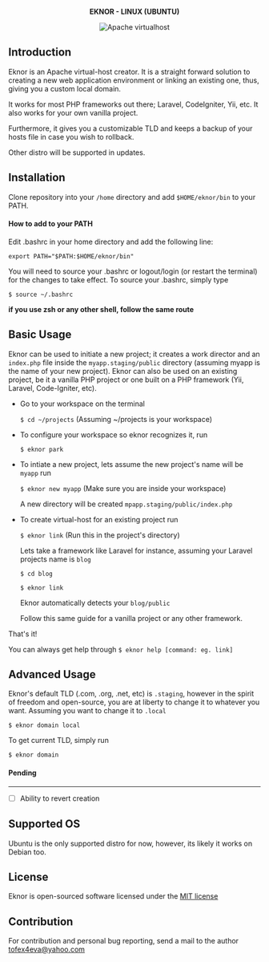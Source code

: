<p align="center">
    <strong>
        EKNOR - LINUX (UBUNTU)
    </strong>
</p>

<p align="center">
    <img src="https://img.shields.io/badge/Apache-Virtualhost-red.svg" alt="Apache virtualhost">
</p>


## Introduction
Eknor is an Apache virtual-host creator. It is a straight forward solution to creating a new web application 
environment or linking an existing one, thus, giving you a custom local domain.

It works for most PHP frameworks out there; Laravel, CodeIgniter, Yii, etc. It also works for your own 
vanilla project.

Furthermore, it gives you a customizable TLD and keeps a backup of your hosts file in case you wish to rollback.

Other distro will be supported in updates.

## Installation
Clone repository into your `/home` directory and add `$HOME/eknor/bin` to your PATH.

#### How to add to your PATH
Edit .bashrc in your home directory and add the following line:

`export PATH="$PATH:$HOME/eknor/bin"`

You will need to source your .bashrc or logout/login (or restart the terminal) for the changes to take effect. To source your .bashrc, simply type

`$ source ~/.bashrc`

**if you use zsh or any other shell, follow the same route**

## Basic Usage
Eknor can be used to initiate a new project; it creates a work director and an `index.php` file inside the `myapp.staging/public` directory (assuming myapp is the name of your new project). Eknor can also be used on an existing project, be it a vanilla PHP project or one built on a PHP framework (Yii, Laravel, Code-Igniter, etc).

* Go to your workspace on the terminal

    `$ cd ~/projects` (Assuming ~/projects is your workspace)

* To configure your workspace so eknor recognizes it, run

    `$ eknor park`

* To intiate a new project, lets assume the new project's name will be `myapp` run

    `$ eknor new myapp` (Make sure you are inside your workspace)

    A new directory will be created `mpapp.staging/public/index.php`

* To create virtual-host for an existing project run

    `$ eknor link` (Run this in the project's directory)

    Lets take a framework like Laravel for instance, assuming your Laravel projects name is `blog`

    `$ cd blog`

    `$ eknor link`

    Eknor automatically detects your `blog/public`

    Follow this same guide for a vanilla project or any other framework.

That's it!

You can always get help through `$ eknor help [command: eg. link]`

## Advanced Usage

Eknor's default TLD (.com, .org, .net, etc) is `.staging`, however in the spirit of freedom and open-source, you are at liberty to change it to whatever you want. Assuming you want to change it to `.local`


`$ eknor domain local`

To get current TLD, simply run

`$ eknor domain`

#### Pending ####
----
- [ ] Ability to revert creation 

## Supported OS
Ubuntu is the only supported distro for now, however, its likely it works on Debian too.

## License

Eknor is open-sourced software licensed under the [MIT license](http://opensource.org/licenses/MIT)

## Contribution
For contribution and personal bug reporting, send a mail to the author <a href='mailto:tofex4eva@yahoo.com'>tofex4eva@yahoo.com</a>
